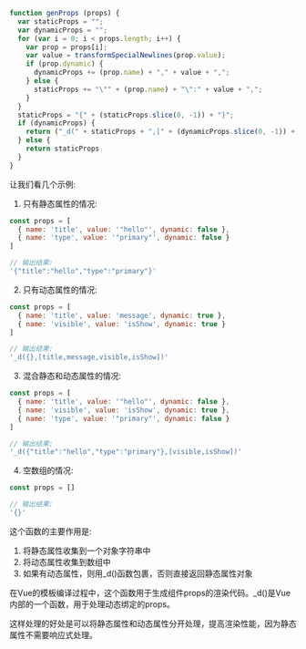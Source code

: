 ```js
function genProps (props) {
  var staticProps = "";
  var dynamicProps = "";
  for (var i = 0; i < props.length; i++) {
    var prop = props[i];
    var value = transformSpecialNewlines(prop.value);
    if (prop.dynamic) {
      dynamicProps += (prop.name) + "," + value + ",";
    } else {
      staticProps += "\"" + (prop.name) + "\":" + value + ",";
    }
  }
  staticProps = "{" + (staticProps.slice(0, -1)) + "}";
  if (dynamicProps) {
    return ("_d(" + staticProps + ",[" + (dynamicProps.slice(0, -1)) + "])")
  } else {
    return staticProps
  }
}
```

让我们看几个示例:

1. 只有静态属性的情况:
```javascript
const props = [
  { name: 'title', value: '"hello"', dynamic: false },
  { name: 'type', value: '"primary"', dynamic: false }
]

// 输出结果:
'{"title":"hello","type":"primary"}'
```

2. 只有动态属性的情况:
```javascript
const props = [
  { name: 'title', value: 'message', dynamic: true },
  { name: 'visible', value: 'isShow', dynamic: true }
]

// 输出结果:
'_d({},[title,message,visible,isShow])'
```

3. 混合静态和动态属性的情况:
```javascript
const props = [
  { name: 'title', value: '"hello"', dynamic: false },
  { name: 'visible', value: 'isShow', dynamic: true },
  { name: 'type', value: '"primary"', dynamic: false }
]

// 输出结果:
'_d({"title":"hello","type":"primary"},[visible,isShow])'
```

4. 空数组的情况:
```javascript
const props = []

// 输出结果:
'{}'
```

这个函数的主要作用是:
1. 将静态属性收集到一个对象字符串中
2. 将动态属性收集到数组中
3. 如果有动态属性，则用_d()函数包裹，否则直接返回静态属性对象

在Vue的模板编译过程中，这个函数用于生成组件props的渲染代码。_d()是Vue内部的一个函数，用于处理动态绑定的props。

这样处理的好处是可以将静态属性和动态属性分开处理，提高渲染性能，因为静态属性不需要响应式处理。